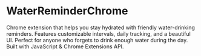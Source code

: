 # WaterReminderChrome
Chrome extension that helps you stay hydrated with friendly water-drinking reminders. Features customizable intervals, daily tracking, and a beautiful UI. Perfect for anyone who forgets to drink enough water during the day. Built with JavaScript &amp; Chrome Extensions API.
